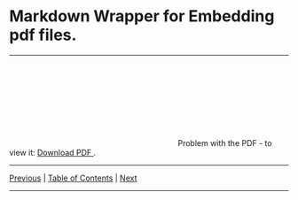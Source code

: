 # Markdown Wrapper for Embedding pdf files.

<hr>

<object data="./topic_07.pdf" type="application/pdf" width="700px" height="700px">
  <embed src="./topic_07.pdf">
      Problem with the PDF - to view it:
      <a href="./topic_07.pdf">
          Download PDF
      </a>.
  </embed>
</object>

<hr>

[Previous](../../topic_06/pdf/embed_06.md)
| [Table of Contents](../../toc/pdf/embed_toc.md)
| [Next](../../topic_08/pdf/embed_08.md)

<hr>
